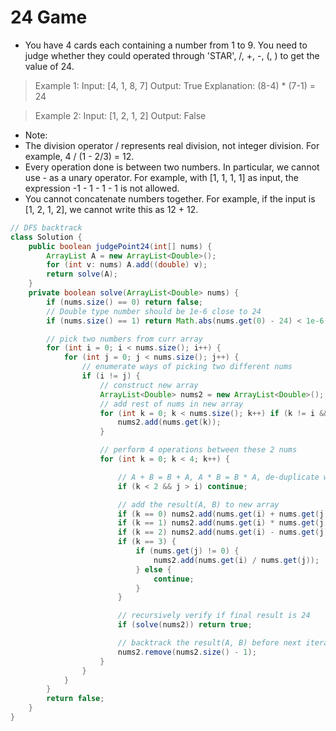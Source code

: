 # 24 Game

- You have 4 cards each containing a number from 1 to 9. You need to judge whether they could operated through 'STAR', /, +, -, (, ) to get the value of 24.

> Example 1:
> Input: [4, 1, 8, 7]
> Output: True
> Explanation: (8-4) * (7-1) = 24

> Example 2:
> Input: [1, 2, 1, 2]
> Output: False

- Note:
- The division operator / represents real division, not integer division. For example, 4 / (1 - 2/3) = 12.
- Every operation done is between two numbers. In particular, we cannot use - as a unary operator. For example, with [1, 1, 1, 1] as input, the expression -1 - 1 - 1 - 1 is not allowed.
- You cannot concatenate numbers together. For example, if the input is [1, 2, 1, 2], we cannot write this as 12 + 12.

```java
// DFS backtrack
class Solution {
    public boolean judgePoint24(int[] nums) {
        ArrayList A = new ArrayList<Double>();
        for (int v: nums) A.add((double) v);
        return solve(A);
    }
    private boolean solve(ArrayList<Double> nums) {
        if (nums.size() == 0) return false;
		// Double type number should be 1e-6 close to 24
        if (nums.size() == 1) return Math.abs(nums.get(0) - 24) < 1e-6;

		// pick two numbers from curr array
        for (int i = 0; i < nums.size(); i++) {
            for (int j = 0; j < nums.size(); j++) {
				// enumerate ways of picking two different nums
                if (i != j) {
					// construct new array
                    ArrayList<Double> nums2 = new ArrayList<Double>();
					// add rest of nums in new array
                    for (int k = 0; k < nums.size(); k++) if (k != i && k != j) {
                        nums2.add(nums.get(k));
                    }

					// perform 4 operations between these 2 nums
                    for (int k = 0; k < 4; k++) {

						// A + B = B + A, A * B = B * A, de-duplicate ways
                        if (k < 2 && j > i) continue;

						// add the result(A, B) to new array
                        if (k == 0) nums2.add(nums.get(i) + nums.get(j));
                        if (k == 1) nums2.add(nums.get(i) * nums.get(j));
                        if (k == 2) nums2.add(nums.get(i) - nums.get(j));
                        if (k == 3) {
                            if (nums.get(j) != 0) {
                                nums2.add(nums.get(i) / nums.get(j));
                            } else {
                                continue;
                            }
                        }

						// recursively verify if final result is 24
                        if (solve(nums2)) return true;

						// backtrack the result(A, B) before next iteration
                        nums2.remove(nums2.size() - 1);
                    }
                }
            }
        }
        return false;
    }
}
```
